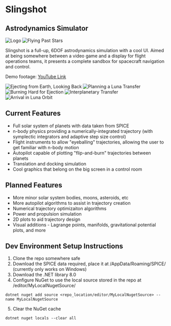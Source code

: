 # Slingshot
## Astrodynamics Simulator

![Logo](src/visuals/logo/patch.png)
![Flying Past Stars](streaks.png)

Slingshot is a full-up, 6DOF astrodynamics simulation with a cool UI. Aimed at being somewhere between a video game and a display for flight operations teams, it presents a complete sandbox for spacecraft navigation and control.

Demo footage: [YouTube Link](https://youtu.be/2RoTKBjrhYA?si=A5Ma15xtFgd1WDBr)

![Ejecting from Earth, Looking Back](looking_back.png)
![Planning a Luna Transfer](planning.png)
![Burning Hard for Ejection](burning_hard.png)
![Interplanetary Transfer](transfer.png)
![Arrival in Luna Orbit](luna_orbit.png)


## Current Features

- Full solar system of planets with data taken from SPICE
- n-body physics providing a numerically-integrated trajectory (with symplectic integrators and adaptive step size control)
- Flight instruments to allow "eyeballing" trajectories, allowing the user to get familiar with n-body motion
- Autopilot capable of plotting "flip-and-burn" trajectories between planets
- Translation and docking simulation
- Cool graphics that belong on the big screen in a control room

## Planned Features

- More minor solar system bodies, moons, asteroids, etc
- More autopilot algorithms to assist in trajectory creation
- Numerical trajectory optimizaiton algorithms
- Power and propulsion simulation
- 2D plots to aid trajectory design
- Visual additions - Lagrange points, manifolds, gravitational potential plots, and more

## Dev Environment Setup Instructions

1. Clone the repo somewhere safe
2. Download the SPICE data required, place it at /AppData/Roaming/SPICE/ (currently only works on Windows)
3. Download the .NET library 8.0
4. Configure NuGet to use the local source stored in the repo at /editor/MyLocalNugetSource/
```
dotnet nuget add source <repo_location/editor/MyLocalNugetSource> --name MyLocalNugetSource
```
5. Clear the NuGet cache
```
dotnet nuget locals --clear all
```
